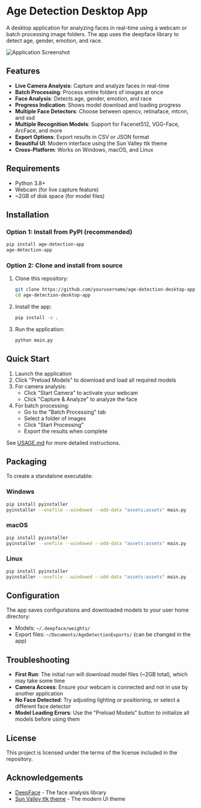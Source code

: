 # Age Detection Desktop App

A desktop application for analyzing faces in real-time using a webcam or batch processing image folders. The app uses the deepface library to detect age, gender, emotion, and race.

![Application Screenshot](assets/screenshot.jpg)

## Features

- **Live Camera Analysis**: Capture and analyze faces in real-time
- **Batch Processing**: Process entire folders of images at once
- **Face Analysis**: Detects age, gender, emotion, and race
- **Progress Indication**: Shows model download and loading progress
- **Multiple Face Detectors**: Choose between opencv, retinaface, mtcnn, and ssd
- **Multiple Recognition Models**: Support for Facenet512, VGG-Face, ArcFace, and more
- **Export Options**: Export results in CSV or JSON format
- **Beautiful UI**: Modern interface using the Sun Valley ttk theme
- **Cross-Platform**: Works on Windows, macOS, and Linux

## Requirements

- Python 3.8+
- Webcam (for live capture feature)
- ~2GB of disk space (for model files)

## Installation

### Option 1: Install from PyPI (recommended)

```bash
pip install age-detection-app
age-detection-app
```

### Option 2: Clone and install from source

1. Clone this repository:
   ```bash
   git clone https://github.com/yourusername/age-detection-desktop-app.git
   cd age-detection-desktop-app
   ```

2. Install the app:
   ```bash
   pip install -e .
   ```

3. Run the application:
   ```bash
   python main.py
   ```

## Quick Start

1. Launch the application
2. Click "Preload Models" to download and load all required models
3. For camera analysis:
   - Click "Start Camera" to activate your webcam
   - Click "Capture & Analyze" to analyze the face
4. For batch processing:
   - Go to the "Batch Processing" tab
   - Select a folder of images
   - Click "Start Processing"
   - Export the results when complete

See [USAGE.md](USAGE.md) for more detailed instructions.

## Packaging

To create a standalone executable:

### Windows
```bash
pip install pyinstaller
pyinstaller --onefile --windowed --add-data "assets;assets" main.py
```

### macOS
```bash
pip install pyinstaller
pyinstaller --onefile --windowed --add-data "assets:assets" main.py
```

### Linux
```bash
pip install pyinstaller
pyinstaller --onefile --windowed --add-data "assets:assets" main.py
```

## Configuration

The app saves configurations and downloaded models to your user home directory:
- Models: `~/.deepface/weights/`
- Export files: `~/Documents/AgeDetectionExports/` (can be changed in the app)

## Troubleshooting

- **First Run**: The initial run will download model files (~2GB total), which may take some time
- **Camera Access**: Ensure your webcam is connected and not in use by another application
- **No Face Detected**: Try adjusting lighting or positioning, or select a different face detector
- **Model Loading Errors**: Use the "Preload Models" button to initialize all models before using them

## License

This project is licensed under the terms of the license included in the repository.

## Acknowledgements

- [DeepFace](https://github.com/serengil/deepface) - The face analysis library
- [Sun Valley ttk theme](https://github.com/rdbende/Sun-Valley-ttk-theme) - The modern UI theme
